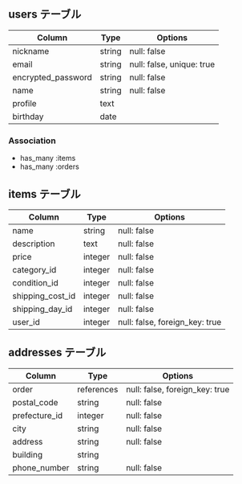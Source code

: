 ## users テーブル

| Column             | Type   | Options     |
| ------------------ | ------ | ----------- |
| nickname           | string | null: false |
| email              | string | null: false, unique: true |
| encrypted_password | string | null: false |
| name               | string | null: false |  <!-- 追加例 -->
| profile            | text   |             |  <!-- 追加例 -->
| birthday           | date   |             |  <!-- 追加例 -->

### Association

- has_many :items
- has_many :orders


## items テーブル

| Column           | Type    | Options     |
| ---------------- | ------- | ----------- |
| name             | string  | null: false |
| description      | text    | null: false |
| price            | integer | null: false |
| category_id      | integer | null: false |  <!-- foreign_key: true 削除 -->
| condition_id     | integer | null: false |  <!-- foreign_key: true 削除 -->
| shipping_cost_id | integer | null: false |  <!-- foreign_key: true 削除 -->
| shipping_day_id  | integer | null: false |  <!-- foreign_key: true 削除 -->
| user_id          | integer | null: false, foreign_key: true |


## addresses テーブル

| Column        | Type    | Options     |
| ------------- | ------- | ----------- |
| order         | references | null: false, foreign_key: true |
| postal_code   | string  | null: false |
| prefecture_id | integer | null: false |  <!-- カラム名統一 -->
| city          | string  | null: false |
| address       | string  | null: false |
| building      | string  |             |
| phone_number  | string  | null: false |